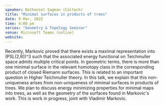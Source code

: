 ```yaml
---
speaker: Nathaniel Sagman (Caltech)
title: "Minimal surfaces in products of trees"
date: 9 Mar, 2022
time: 4:00 pm
series: "Geometry & Topology Seminar"
venue: Microsoft Teams (online)
website: 
---
```


Recently, Markovic proved that there exists a maximal representation into (PSL(2,R))^3 such that the associated energy functional on Teichmuller space admits multiple critical points. In geometric terms, there is more than one minimal surface in the relevant homotopy class in the corresponding product of closed Riemann surfaces. This is related to an important question in Higher Teichmuller theory.
In this talk, we explain that this non-uniqueness arises from non-uniqueness of minimal surfaces in products of trees. We plan to discuss energy minimizing properties for minimal maps into trees, as well as the geometry of the surfaces found in Markovic's work. This is work in progress, joint with Vladimir Markovic.
